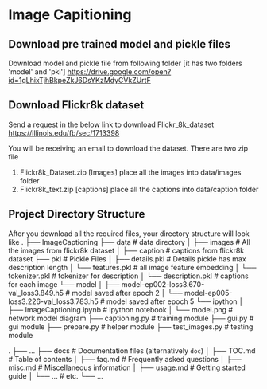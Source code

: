 # Image Capitioning

## Download pre trained model and pickle files
Download model and pickle file from following folder [it has two folders 'model' and 'pkl']
https://drive.google.com/open?id=1gLhixTjhBkpeZkJ6DsYKzMdyCVkZUrtF

## Download Flickr8k dataset
Send a request in the below link to download Flickr_8k_dataset
https://illinois.edu/fb/sec/1713398

You will be receiving an email to download the dataset. There are two zip file
1. Flickr8k_Dataset.zip [Images] place all the images into data/images folder
2. Flickr8k_text.zip [captions] place all the captions into data/caption folder

## Project Directory Structure
After you download all the required files, your directory structure will look like
.
├── ImageCaptioning
    ├── data                    # data directory
    │   ├── images              # All the images from flickr8k dataset
    │   ├── caption             # captions from flickr8k dataset
    ├── pkl                     # Pickle Files
    │   ├── details.pkl            # Details pickle has max description length
    │   └── features.pkl           # all image feature embedding
    │   └── tokenizer.pkl          # tokenizer for description
    │   └── description.pkl        # captions for each image
    └── model
    │   ├── model-ep002-loss3.670-val_loss3.849.h5            # model saved after epoch 2
    │   └── model-ep005-loss3.226-val_loss3.783.h5            # model saved after epoch 5
    └── ipython
    │   ├── ImageCaptioning.ipynb           # ipython notebook
    │   └── model.png                       # network model diagram
    ├── captioning.py           # training module
    ├── gui.py                  # gui module
    ├── prepare.py              # helper module
    ├── test_images.py          # testing module
    

.
    ├── ...
    ├── docs                    # Documentation files (alternatively `doc`)
    │   ├── TOC.md              # Table of contents
    │   ├── faq.md              # Frequently asked questions
    │   ├── misc.md             # Miscellaneous information
    │   ├── usage.md            # Getting started guide
    │   └── ...                 # etc.
    └── ...
